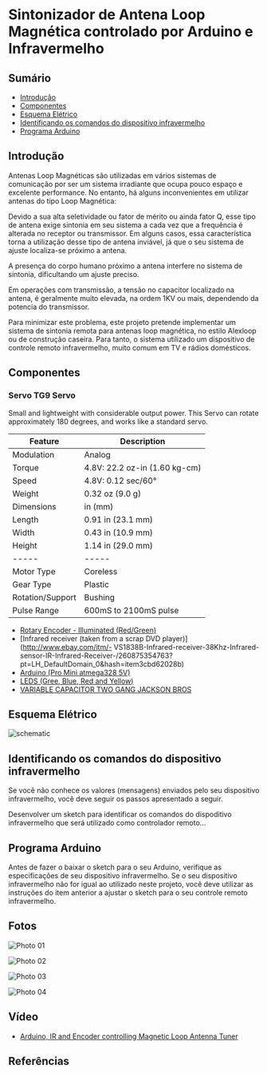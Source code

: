 # Sintonizador de Antena Loop Magnética controlado por Arduino e Infravermelho


## Sumário

* [Introdução]()
* [Componentes]()
* [Esquema Elétrico]()
* [Identificando os comandos do dispositivo infravermelho]()
* [Programa Arduino ]()

## Introdução

Antenas Loop Magnéticas são utilizadas em vários sistemas de comunicação por ser um sistema irradiante que ocupa pouco espaço e excelente performance.  No entanto, há alguns inconvenientes em utilizar antenas do tipo Loop Magnética: 

Devido a sua alta seletividade ou fator de mérito ou ainda fator Q, esse tipo de antena exige sintonia em seu sistema a cada vez que a frequência é alterada no receptor ou transmissor.  Em alguns casos, essa característica torna a utilização desse tipo de antena inviável, já que o seu sistema de ajuste localiza-se próximo a antena. 

A presença do corpo humano próximo a antena interfere no sistema de sintonia, dificultando um ajuste preciso.

Em operações com transmissão, a tensão no capacitor localizado na antena, é geralmente muito elevada, na ordem 1KV ou mais, dependendo da potencia do transmissor. 

Para minimizar este problema, este projeto pretende implementar um sistema de sintonia remota para antenas loop magnética, no estilo Alexloop ou de construção caseira. Para tanto, o sistema utilizado um dispositivo de controle remoto infravermelho, muito comum em TV e rádios domésticos. 



## Componentes


### Servo TG9 Servo

Small and lightweight with considerable output power. This Servo can rotate approximately 180 degrees, and works like a standard servo.

| Feature | Description | 
| ------- | ----------- |
| Modulation | Analog |
| Torque | 4.8V: 22.2 oz-in (1.60 kg-cm) |
| Speed | 4.8V: 0.12 sec/60° |
| Weight | 0.32 oz (9.0 g) |
| Dimensions | in (mm) |
| Length | 0.91 in (23.1 mm) | 
| Width | 0.43 in (10.9 mm) |
| Height | 1.14 in (29.0 mm) |
| ----- | -----|
| Motor Type | Coreless |
| Gear Type | Plastic |
| Rotation/Support | Bushing | 
| Pulse Range | 600mS to 2100mS pulse | 


- [Rotary Encoder - Illuminated (Red/Green)](https://www.sparkfun.com/products/10596)
- [Infrared receiver (taken from a scrap DVD player)](http://www.ebay.com/itm/- VS1838B-Infrared-receiver-38Khz-Infrared-sensor-IR-Infrared-Receiver-/260875354763?pt=LH_DefaultDomain_0&hash=item3cbd62028b)
- [Arduino (Pro Mini atmega328 5V)](http://www.ebay.com/itm/New-ver-Promini-Pro-Mini-atmega328-328p-5V-16MHz-Arduino-Compatible-nano-size-/321090929788?pt=LH_DefaultDomain_0&hash=item4ac282c47c)
- [LEDS (Gree, Blue, Red and Yellow)](http://www.ebay.com/itm/271092424896?ssPageName=STRK:MEWNX:IT&_trksid=p3984.m1439.l2649)
- [VARIABLE CAPACITOR TWO GANG JACKSON BROS](http://www.ebay.com/itm/VARIABLE-CAPACITOR-TWO-GANG-JACKSON-BROS-/300844646071?pt=LH_DefaultDomain_3&hash=item460bbcfeb7)



## Esquema Elétrico


![schematic](https://github.com/pu2clr/ATU-with-IR-and-Android-for-Magnetic-Loop/blob/master/schematic/schematic_arduino_IR-NEW.png)


## Identificando os comandos do dispositivo infravermelho

Se você não conhece os valores (mensagens) enviados pelo seu dispositivo infravermelho, você deve seguir os passos apresentado a seguir. 

Desenvolver um sketch para identificar os comandos do dispoditivo infravermelho que será utilizado como controlador remoto...




## Programa Arduino 

Antes de fazer o baixar o sketch para o seu Arduino, verifique as especificações de seu dispositivo infravermelho. Se o seu dispositivo infravermelho não for igual ao utilizado neste projeto, você deve utilizar as instruções do item anterior a ajustar o sketch para o seu controle remoto infravermelho. 


## Fotos



![Photo 01](https://github.com/pu2clr/ATU-with-IR-and-Android-for-Magnetic-Loop/blob/master/Photos/photo01.jpg)


![Photo 02](https://github.com/pu2clr/ATU-with-IR-and-Android-for-Magnetic-Loop/blob/master/Photos/photo02.jpg)


![Photo 03](https://github.com/pu2clr/ATU-with-IR-and-Android-for-Magnetic-Loop/blob/master/Photos/photo03.jpg)


![Photo 04](https://github.com/pu2clr/ATU-with-IR-and-Android-for-Magnetic-Loop/blob/master/Photos/photo04.jpg)




## Vídeo

- [Arduino, IR and Encoder controlling Magnetic Loop Antenna Tuner](https://youtu.be/zD-wKD19_8U)



## Referências






